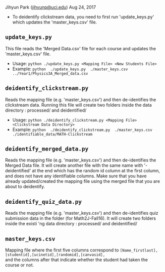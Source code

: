 Jihyun Park (jihyunp@uci.edu)
Aug 24, 2017


* To deidentify clickstream data, you need to first run 'update_keys.py' which updates the 'master_keys.csv' file.


## `update_keys.py`
This file reads the 'Merged Data.csv' file for each course and 
updates the 'master_keys.csv' file. 

* Usage: `python ./update_keys.py <Mapping File> <New Students File>`
* Example: `python  ./update_keys.py  ./master_keys.csv  ../Year1/Physics3A_Merged_data.csv`




## `deidentify_clickstream.py`
Reads the mapping file (e.g. 'master_keys.csv') and then de-identifies the 
clickstream data. Running this file will create two folders 
inside the data directory : processed/ and deidentified/

* Usage: `python ./deidentify_clickstream.py <Mapping File> <Clickstream Data Directory>`
* Example: `python  ./deidentify_clickstream.py  ./master_keys.csv  ./identifiable_data/MATH-Clickstream`




## `deidentify_merged_data.py`
Reads the mapping file (e.g. 'master_keys.csv') and then de-identifies 
the Merged Data file. It will create another file with the same name with '-deidentified'
at the end which has the random id column at the first column, and does not have any identifiable columns. 
Make sure that you have already updated/created the mapping file using the merged file that you are about to deidentify.




## `deidentify_quiz_data.py`
Reads the mapping file (e.g. 'master_keys.csv') and then de-identifies 
quiz submission data in the folder (for Math2J-Fall16).
It will create two folders inside the existi
'ng data directory : processed/ and deidentified/




## `master_keys.csv`
Mapping file where the first five columns correspond to 
`[Name_firstlast],[studentid],[ucinetid],[randomid],[canvasid],` <br>
and the columns after that indicate whether the student had taken the course or not.

